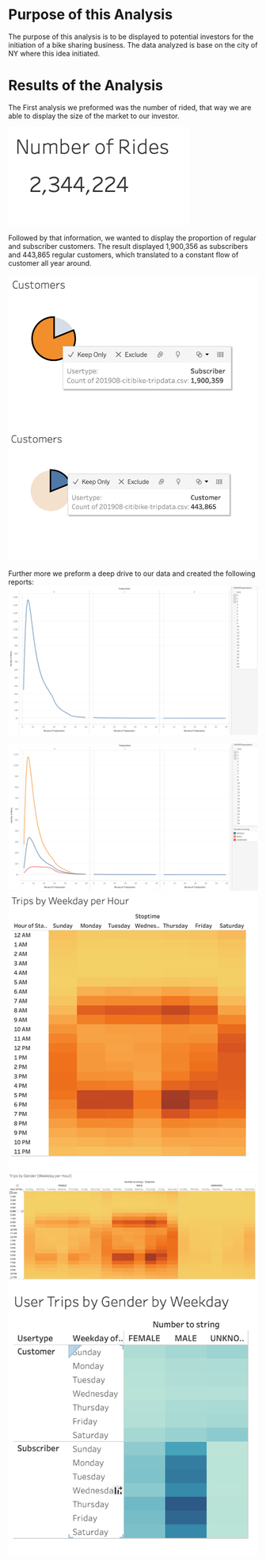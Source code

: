 # Purpose of this Analysis 

The purpose of this analysis is to be displayed to potential investors for the initiation of a bike sharing business. The data analyzed is base on the city of NY where this idea initiated. 

# Results of the Analysis 
The First analysis we preformed was the number of rided, that way we are able to display the size of the market to our investor. 

<img src="https://github.com/carolinamedina26/bikesharing/blob/main/Resources/Number%20of%20Rides.png">

Followed by that information, we wanted to display the proportion of regular and subscriber customers. The result displayed 1,900,356 as subscribers and 443,865 regular customers, which translated to a constant flow of customer all year around. 

<img src="https://github.com/carolinamedina26/bikesharing/blob/main/Resources/Customer-Subscribers.png">
<img src="https://github.com/carolinamedina26/bikesharing/blob/main/Resources/Single%20Customers.png">

Further more we preform a deep drive to our data and created the following reports: 
<img src="https://github.com/carolinamedina26/bikesharing/blob/main/Resources/Checkout%20times%20for%20users.png">

<img src="https://github.com/carolinamedina26/bikesharing/blob/main/Resources/Checkout%20times%20by%20gender.png">

<img src="https://github.com/carolinamedina26/bikesharing/blob/main/Resources/Trips%20by%20weekday%20per%20hour.png">

<img src="https://github.com/carolinamedina26/bikesharing/blob/main/Resources/Trips%20by%20Gender%20(Weekday%20per%20Hour).png">

<img src="https://github.com/carolinamedina26/bikesharing/blob/main/Resources/User%20Trips%20by%20Gender%20by%20weekday.png">


